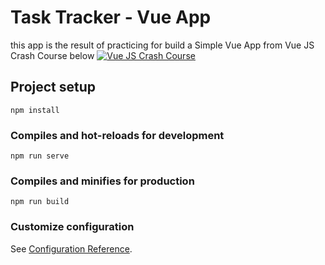 # Task Tracker - Vue App

this app is the result of practicing for build a Simple Vue App from Vue JS Crash Course below
[![Vue JS Crash Course](https://img.youtube.com/vi/qZXt1Aom3Cs/0.jpg)](https://www.youtube.com/watch?v=qZXt1Aom3Cs)

## Project setup
```
npm install
```

### Compiles and hot-reloads for development
```
npm run serve
```

### Compiles and minifies for production
```
npm run build
```

### Customize configuration
See [Configuration Reference](https://cli.vuejs.org/config/).
